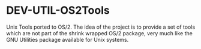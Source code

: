 DEV-UTIL-OS2Tools
=================

Unix Tools ported to OS/2. The idea of the project is to provide a set of tools which are not part of the shrink wrapped OS/2 package, very much like the GNU Utilities package available for Unix systems.
